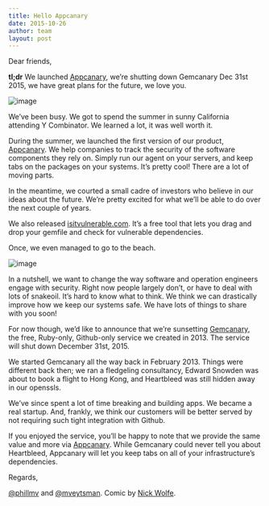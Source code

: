 ```yaml
---
title: Hello Appcanary
date: 2015-10-26
author: team
layout: post
---
```


Dear friends,&nbsp;

**tl;dr** We launched [Appcanary](https://appcanary.com), we’re shutting down Gemcanary Dec 31st 2015, we have great plans for the future, we love you.

![image](http://41.media.tumblr.com/10949a6314b28888fb74bdee4064d759/tumblr_inline_nwue6g2uO51tz854s_1280.png)

We’ve been busy. We got to spend the summer in sunny California attending Y Combinator. We learned a lot, it was well worth it.

During the summer, we launched the first version of our product, [Appcanary](https://appcanary.com). We help companies to track the security of the software components they rely on. Simply run our agent on your servers, and keep tabs on the packages on your systems. It’s pretty cool! There are a lot of moving parts.

In the meantime, we courted a small cadre of investors who believe in our ideas about the future. We’re pretty excited for what we’ll be able to do over the next couple of years.

We also released [isitvulnerable.com](https://isitvulnerable.com). It’s a free tool that lets you drag and drop your gemfile and check for vulnerable dependencies. 

Once, we even managed to go to the beach.

[](https://instagram.com/p/5Y8-dqSz3u)
![image](http://41.media.tumblr.com/aa06537e1a82851a33ab4c35577154a6/tumblr_inline_nww87s7HXd1tz854s_500.png)

In a nutshell, we want to change the way software and operation engineers engage with security. Right now people largely don’t, or have to deal with lots of snakeoil. It’s hard to know what to think. We think we can drastically improve how we keep our systems safe. We have lots of things to share with you soon!

For now though, we’d like to announce that we’re sunsetting&nbsp;[Gemcanary](https://gemcanary.com), the free, Ruby-only, Github-only service we created in 2013. The service will shut down December 31st, 2015.&nbsp;

We started Gemcanary all the way back in February 2013. Things were different back then; we ran a fledgeling consultancy, Edward Snowden was about to book a flight to Hong Kong, and Heartbleed was still hidden away in our openssls.

We’ve since spent a lot of time breaking and building apps. We became a real startup. And, frankly, we think our customers will be better served by not requiring such tight integration with Github.

If you enjoyed the service, you’ll be happy to note that we provide the same value and more via&nbsp;[Appcanary](https://appcanary.com). While Gemcanary could never tell you about Heartbleed, Appcanary will let you keep tabs on all of your infrastructure’s dependencies.

Regards,

[@phillmv](https://twitter.com/phillmv) and [@mveytsman](https://twitter.com/mveytsman). Comic by [Nick Wolfe](https://twitter.com/0sn).
